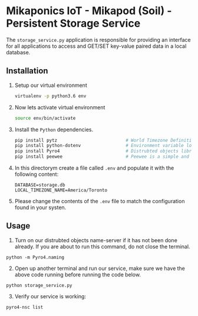 # Mikaponics IoT - Mikapod (Soil) - Persistent Storage Service
The ``storage_service.py`` application is responsible for providing an interface for all applications to access and GET/SET key-value paired data in a local database.

## Installation

1. Setup our virtual environment

    ```bash
    virtualenv -p python3.6 env
    ```

2. Now lets activate virtual environment

    ```bash
    source env/bin/activate
    ```

3. Install the ``Python`` dependencies.

    ```bash
    pip install pytz                          # World Timezone Definitions
    pip install python-dotenv                 # Environment variable loader.
    pip install Pyro4                         # Distrubted objects library.
    pip install peewee                        # Peewee is a simple and small ORM.
    ```

4. In this directorym create a file called ``.env`` and populate it with the following content:

    ```
    DATABASE=storage.db
    LOCAL_TIMEZONE_NAME=America/Toronto
    ```

5. Please change the contents of the ``.env`` file to match the configuration found in your systen.

## Usage


1. Turn on our distrubted objects name-server if it has not been done already. If you are about to run this command, do not close the terminal.

  ```
  python -m Pyro4.naming
  ```

2. Open up another terminal and run our service, make sure we have the above code running before running the code below.

  ```
  python storage_service.py
  ```

3. Verify our service is working:

  ```
  pyro4-nsc list
  ```
